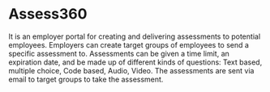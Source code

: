 # Assess360
It is an employer portal for creating and delivering assessments to potential employees. Employers can create target groups of employees to send a specific assessment to. Assessments can be given a time limit, an expiration date, and be made up of different kinds of questions: Text based, multiple choice, Code based, Audio, Video. The assessments are sent via email to target groups to take the assessment.
